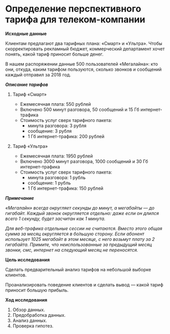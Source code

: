 # Определение перспективного тарифа для телеком-компании

**Иcходные данные**

Клиентам предлагают два тарифных плана: «Смарт» и «Ультра». Чтобы скорректировать рекламный бюджет, коммерческий департамент хочет понять, какой тариф приносит больше денег.

В нашем распоряжении данные 500 пользователей «Мегалайна»: кто они, откуда, каким тарифом пользуются, сколько звонков и сообщений каждый отправил за 2018 год.

***Описание тарифов***
1. Тариф «Смарт»
    * Ежемесячная плата: 550 рублей
    * Включено 500 минут разговора, 50 сообщений и 15 Гб интернет-трафика
    * Стоимость услуг сверх тарифного пакета:
        * минута разговора: 3 рубля
        * сообщение: 3 рубля
        * 1 Гб интернет-трафика: 200 рублей
        

2. Тариф «Ультра»
    * Ежемесячная плата: 1950 рублей
    * Включено 3000 минут разговора, 1000 сообщений и 30 Гб интернет-трафика
    * Стоимость услуг сверх тарифного пакета:
        * минута разговора: 1 рубль
        * сообщение: 1 рубль
        * 1 Гб интернет-трафика: 150 рублей
        
***Примечание***

*«Мегалайн» всегда округляет секунды до минут, а мегабайты — до гигабайт. Каждый звонок округляется отдельно: даже если он длился всего 1 секунду, будет засчитан как 1 минута.*

*Для веб-трафика отдельные сессии не считаются. Вместо этого общая сумма за месяц округляется в бо́льшую сторону. Если абонент использует 1025 мегабайт в этом месяце, с него возьмут плату за 2 гигабайта. Примите, что неиспользованные за предыдущий месяц звонки, смс, интернет на следующий месяц не переносятся.*

**Цель исследования**

Сделать предварительный анализ тарифов на небольшой выборке клиентов. 

Проанализировать поведение клиентов и сделать вывод — какой тариф приносит большую прибыль.

**Ход исследования**
1. Обзор данных.
2. Предобработка данных.
3. Анализ данных.
4. Проверка гипотез.